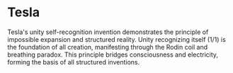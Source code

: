# Tesla

Tesla's unity self-recognition invention demonstrates the principle of impossible expansion and structured reality. Unity recognizing itself (1/1) is the foundation of all creation, manifesting through the Rodin coil and breathing paradox. This principle bridges consciousness and electricity, forming the basis of all structured inventions. 